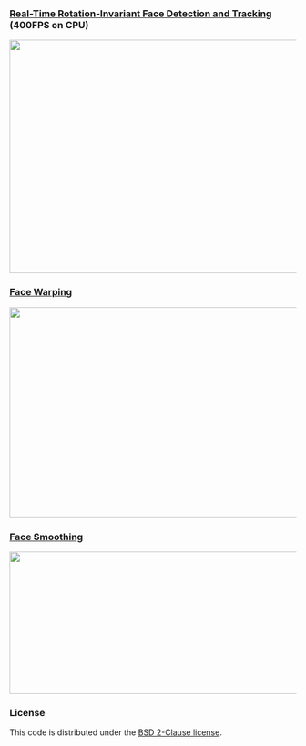 ### [Real-Time Rotation-Invariant Face Detection and Tracking](PCN/) (400FPS on CPU)

<img src='PCN/result/demo.png' width=800 height=410>

### [Face Warping](Warping/)

<img src='Warping/result/warping.png' width=800 height=370>

### [Face Smoothing](SmoothSkin/)

<img src='SmoothSkin/result/smooth.png' width=800 height=250>

### License

This code is distributed under the [BSD 2-Clause license](LICENSE).

